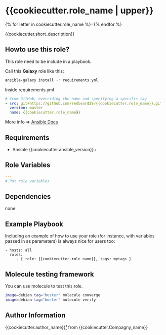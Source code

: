 # {{cookiecutter.role_name | upper}}
{% for letter in cookiecutter.role_name %}={% endfor %}

{{cookiecutter.short_description}}


## Howto use this role?
This role need to be include in a playbook. 

Call this **Galaxy** role  like this:

````bash
ansible-galaxy install -r requirements.yml 
````

Inside requirements.yml
````yaml
# from GitHub, overriding the name and specifying a specific tag
- src: git+https://github.com/redbeard28/{{cookiecutter.role_name}}.git
  version: master
  name: {{cookiecutter.role_name}}
````

More info => [Ansible Docs](https://docs.ansible.com/ansible-container/roles/access.html)

## Requirements

 * Ansible {{cookiecutter.ansible_version}}+


Role Variables
--------------

```yaml
---
# Put role variables
```

Dependencies
------------

none

Example Playbook
----------------

Including an example of how to use your role (for instance, with variables passed in as parameters) is always nice for users too:

    - hosts: all
      roles:
         - { role: {{cookiecutter.role_name}}, tags: mytags }


Molecule testing framework
--------------------------

You can use molecule to test this role.
```bash
image=debian tag="buster" molecule converge 
image=debian tag="buster" molecule verify 
```

Author Information
------------------

{{cookiecutter.author_name}}[¹](mailto:{{cookiecutter.author_email}}) from {{cookiecutter.Compagny_name}}
